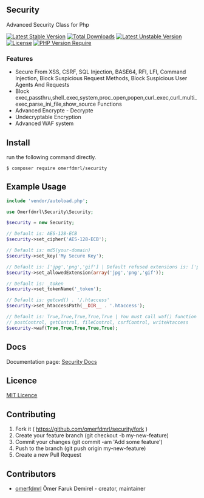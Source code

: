 ## Security

Advanced Security Class for Php

[![Latest Stable Version](http://poser.pugx.org/omerfdmrl/security/v)](https://packagist.org/packages/omerfdmrl/security) 
[![Total Downloads](http://poser.pugx.org/omerfdmrl/security/downloads)](https://packagist.org/packages/omerfdmrl/security) 
[![Latest Unstable Version](http://poser.pugx.org/omerfdmrl/security/v/unstable)](https://packagist.org/packages/omerfdmrl/security) 
[![License](http://poser.pugx.org/omerfdmrl/security/license)](https://packagist.org/packages/omerfdmrl/security) 
[![PHP Version Require](http://poser.pugx.org/omerfdmrl/security/require/php)](https://packagist.org/packages/omerfdmrl/security)


### Features
- Secure From XSS, CSRF, SQL Injection, BASE64, RFI, LFI, Command Injection, Block Suspicious Request Methods, Block Suspicious User Agents And Requests
- Block exec,passthru,shell_exec,system,proc_open,popen,curl_exec,curl_multi_exec,parse_ini_file,show_source Functions
- Advanced Encrypte - Decrypte
- Undecryptable Encryption
- Advanced WAF system

## Install

run the following command directly.

```
$ composer require omerfdmrl/security
```

## Example Usage
```php
include 'vendor/autoload.php';

use Omerfdmrl\Security\Security;

$security = new Security;

// Default is: AES-128-ECB
$security->set_cipher('AES-128-ECB');

// Default is: md5(your-domain)
$security->set_key('My Secure Key');

// Default is: ['jpg','png','gif'] | Default refused extensions is: ['php','bat','']
$security->set_allowedExtension(array('jpg','png','gif'));

// Default is: _token
$security->set_tokenName('_token');

// Default is: getcwd() . '/.htaccess'
$security->set_htaccessPath(__DIR__ . '.htaccess');

// Default is: True,True,True,True,True | You must call waf() function
// postControl, getControl, fileControl, csrfControl, writeHtaccess
$security->waf(True,True,True,True,True);
```


## Docs
Documentation page: [Security Docs][doc-url]


## Licence
[MIT Licence][mit-url]

## Contributing

1. Fork it ( https://github.com/omerfdmrl/security/fork )
2. Create your feature branch (git checkout -b my-new-feature)
3. Commit your changes (git commit -am 'Add some feature')
4. Push to the branch (git push origin my-new-feature)
5. Create a new Pull Request

## Contributors

- [omerfdmrl](https://github.com/omerfdmrl) Ömer Faruk Demirel - creator, maintainer

[mit-url]: http://opensource.org/licenses/MIT
[doc-url]: https://github.com/omerfdmrl/security/wiki

